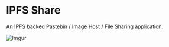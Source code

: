 # IPFS Share
An IPFS backed Pastebin / Image Host / File Sharing application.

![Imgur](http://i.imgur.com/aNH587g.png)

